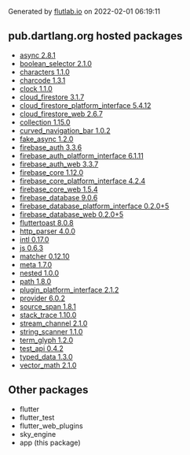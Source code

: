 Generated by [flutlab.io](https://flutlab.io) on 2022-02-01 06:19:11


## pub.dartlang.org hosted packages

 - [async 2.8.1](https://pub.dartlang.org/packages/async/versions/2.8.1)
 - [boolean_selector 2.1.0](https://pub.dartlang.org/packages/boolean_selector/versions/2.1.0)
 - [characters 1.1.0](https://pub.dartlang.org/packages/characters/versions/1.1.0)
 - [charcode 1.3.1](https://pub.dartlang.org/packages/charcode/versions/1.3.1)
 - [clock 1.1.0](https://pub.dartlang.org/packages/clock/versions/1.1.0)
 - [cloud_firestore 3.1.7](https://pub.dartlang.org/packages/cloud_firestore/versions/3.1.7)
 - [cloud_firestore_platform_interface 5.4.12](https://pub.dartlang.org/packages/cloud_firestore_platform_interface/versions/5.4.12)
 - [cloud_firestore_web 2.6.7](https://pub.dartlang.org/packages/cloud_firestore_web/versions/2.6.7)
 - [collection 1.15.0](https://pub.dartlang.org/packages/collection/versions/1.15.0)
 - [curved_navigation_bar 1.0.2](https://pub.dartlang.org/packages/curved_navigation_bar/versions/1.0.2)
 - [fake_async 1.2.0](https://pub.dartlang.org/packages/fake_async/versions/1.2.0)
 - [firebase_auth 3.3.6](https://pub.dartlang.org/packages/firebase_auth/versions/3.3.6)
 - [firebase_auth_platform_interface 6.1.11](https://pub.dartlang.org/packages/firebase_auth_platform_interface/versions/6.1.11)
 - [firebase_auth_web 3.3.7](https://pub.dartlang.org/packages/firebase_auth_web/versions/3.3.7)
 - [firebase_core 1.12.0](https://pub.dartlang.org/packages/firebase_core/versions/1.12.0)
 - [firebase_core_platform_interface 4.2.4](https://pub.dartlang.org/packages/firebase_core_platform_interface/versions/4.2.4)
 - [firebase_core_web 1.5.4](https://pub.dartlang.org/packages/firebase_core_web/versions/1.5.4)
 - [firebase_database 9.0.6](https://pub.dartlang.org/packages/firebase_database/versions/9.0.6)
 - [firebase_database_platform_interface 0.2.0+5](https://pub.dartlang.org/packages/firebase_database_platform_interface/versions/0.2.0+5)
 - [firebase_database_web 0.2.0+5](https://pub.dartlang.org/packages/firebase_database_web/versions/0.2.0+5)
 - [fluttertoast 8.0.8](https://pub.dartlang.org/packages/fluttertoast/versions/8.0.8)
 - [http_parser 4.0.0](https://pub.dartlang.org/packages/http_parser/versions/4.0.0)
 - [intl 0.17.0](https://pub.dartlang.org/packages/intl/versions/0.17.0)
 - [js 0.6.3](https://pub.dartlang.org/packages/js/versions/0.6.3)
 - [matcher 0.12.10](https://pub.dartlang.org/packages/matcher/versions/0.12.10)
 - [meta 1.7.0](https://pub.dartlang.org/packages/meta/versions/1.7.0)
 - [nested 1.0.0](https://pub.dartlang.org/packages/nested/versions/1.0.0)
 - [path 1.8.0](https://pub.dartlang.org/packages/path/versions/1.8.0)
 - [plugin_platform_interface 2.1.2](https://pub.dartlang.org/packages/plugin_platform_interface/versions/2.1.2)
 - [provider 6.0.2](https://pub.dartlang.org/packages/provider/versions/6.0.2)
 - [source_span 1.8.1](https://pub.dartlang.org/packages/source_span/versions/1.8.1)
 - [stack_trace 1.10.0](https://pub.dartlang.org/packages/stack_trace/versions/1.10.0)
 - [stream_channel 2.1.0](https://pub.dartlang.org/packages/stream_channel/versions/2.1.0)
 - [string_scanner 1.1.0](https://pub.dartlang.org/packages/string_scanner/versions/1.1.0)
 - [term_glyph 1.2.0](https://pub.dartlang.org/packages/term_glyph/versions/1.2.0)
 - [test_api 0.4.2](https://pub.dartlang.org/packages/test_api/versions/0.4.2)
 - [typed_data 1.3.0](https://pub.dartlang.org/packages/typed_data/versions/1.3.0)
 - [vector_math 2.1.0](https://pub.dartlang.org/packages/vector_math/versions/2.1.0)

## Other packages

 - flutter
 - flutter_test
 - flutter_web_plugins
 - sky_engine
 - app (this package)

